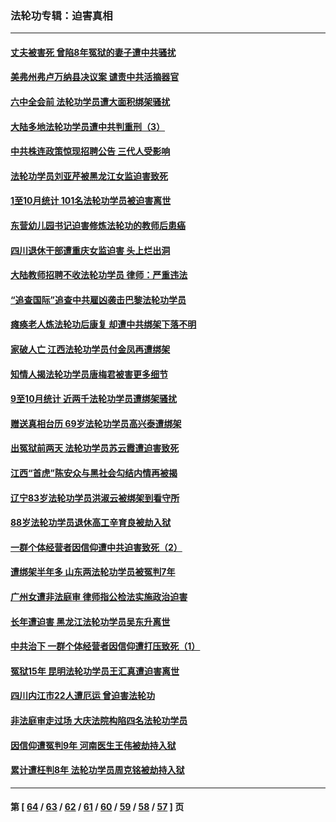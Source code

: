 ### 法轮功专辑：迫害真相
---
#### [丈夫被害死 曾陷8年冤狱的妻子遭中共骚扰](../../pages/nf4379/n13367791.md?11160430) 
#### [美弗州弗卢万纳县决议案 谴责中共活摘器官](../../pages/nf4379/n13375911.md?11160430) 
#### [六中全会前 法轮功学员遭大面积绑架骚扰](../../pages/nf4379/n13375690.md?11160430) 
#### [大陆多地法轮功学员遭中共判重刑（3）](../../pages/nf4379/n13374324.md?11160430) 
#### [中共株连政策惊现招聘公告 三代人受影响](../../pages/nf4379/n13330731.md?11160430) 
#### [法轮功学员刘亚芹被黑龙江女监迫害致死](../../pages/nf4379/n13370209.md?11160430) 
#### [1至10月统计 101名法轮功学员被迫害离世](../../pages/nf4379/n13369752.md?11160430) 
#### [东营幼儿园书记迫害修炼法轮功的教师后患癌](../../pages/nf4379/n13365505.md?11160430) 
#### [四川退休干部遭重庆女监迫害 头上烂出洞](../../pages/nf4379/n13367312.md?11160430) 
#### [大陆教师招聘不收法轮功学员 律师：严重违法](../../pages/nf4379/n13365839.md?11160430) 
#### [“追查国际”追查中共雇凶袭击巴黎法轮功学员](../../pages/nf4379/n13367855.md?11160430) 
#### [瘫痪老人炼法轮功后康复 却遭中共绑架下落不明](../../pages/nf4379/n13365406.md?11160430) 
#### [家破人亡 江西法轮功学员付金凤再遭绑架](../../pages/nf4379/n13364762.md?11160430) 
#### [知情人揭法轮功学员唐梅君被害更多细节](../../pages/nf4379/n13362725.md?11160430) 
#### [9至10月统计 近两千法轮功学员遭绑架骚扰](../../pages/nf4379/n13361681.md?11160430) 
#### [赠送真相台历 69岁法轮功学员高兴泰遭绑架](../../pages/nf4379/n13359869.md?11160430) 
#### [出冤狱前两天 法轮功学员苏云霞遭迫害致死](../../pages/nf4379/n13359313.md?11160430) 
#### [江西“首虎”陈安众与黑社会勾结内情再被揭](../../pages/nf4379/n13356633.md?11160430) 
#### [辽宁83岁法轮功学员洪淑云被绑架到看守所](../../pages/nf4379/n13355933.md?11160430) 
#### [88岁法轮功学员退休高工辛育良被劫入狱](../../pages/nf4379/n13352894.md?11160430) 
#### [一群个体经营者因信仰遭中共迫害致死（2）](../../pages/nf4379/n13351281.md?11160430) 
#### [遭绑架半年多 山东两法轮功学员被冤判7年](../../pages/nf4379/n13348475.md?11160430) 
#### [广州女遭非法庭审 律师指公检法实施政治迫害](../../pages/nf4379/n13348584.md?11160430) 
#### [长年遭迫害 黑龙江法轮功学员吴东升离世](../../pages/nf4379/n13347817.md?11160430) 
#### [中共治下 一群个体经营者因信仰遭打压致死（1）](../../pages/nf4379/n13343377.md?11160430) 
#### [冤狱15年 昆明法轮功学员王汇真遭迫害离世](../../pages/nf4379/n13345179.md?11160430) 
#### [四川内江市22人遭厄运 曾迫害法轮功](../../pages/nf4379/n13342909.md?11160430) 
#### [非法庭审走过场 大庆法院构陷四名法轮功学员](../../pages/nf4379/n13339286.md?11160430) 
#### [因信仰遭冤判9年 河南医生王伟被劫持入狱](../../pages/nf4379/n13338846.md?11160430) 
#### [累计遭枉判8年 法轮功学员周克铭被劫持入狱](../../pages/nf4379/n13336550.md?11160430) 

---
#### 第 [ [64](./64.md?11160430) / [63](./63.md?11160430) / [62](./62.md?11160430) / [61](./61.md?11160430) / [60](./60.md?11160430) / [59](./59.md?11160430) / [58](./58.md?11160430) / [57](./57.md?11160430) ] 页
